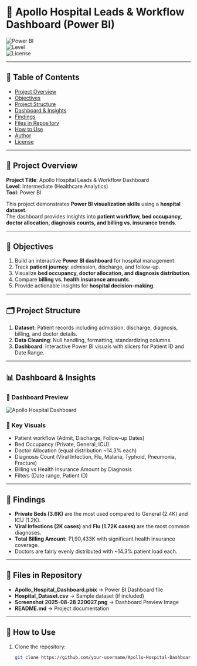 # 🏥 Apollo Hospital Leads & Workflow Dashboard (Power BI)

![Power BI](https://img.shields.io/badge/PowerBI-Dashboard-orange)  
![Level](https://img.shields.io/badge/Level-Intermediate-blue)  
![License](https://img.shields.io/badge/License-MIT-yellow)

---

## 📑 Table of Contents

* [Project Overview](#-project-overview)
* [Objectives](#-objectives)
* [Project Structure](#-project-structure)
* [Dashboard & Insights](#-dashboard--insights)
* [Findings](#-findings)
* [Files in Repository](#-files-in-repository)
* [How to Use](#-how-to-use)
* [Author](#-author)
* [License](#-license)

---

## 📌 Project Overview

**Project Title**: Apollo Hospital Leads & Workflow Dashboard  
**Level**: Intermediate (Healthcare Analytics)  
**Tool**: Power BI  

This project demonstrates **Power BI visualization skills** using a **hospital dataset**.  
The dashboard provides insights into **patient workflow, bed occupancy, doctor allocation, diagnosis counts, and billing vs. insurance trends**.  

---

## 🎯 Objectives

1. Build an interactive **Power BI dashboard** for hospital management.  
2. Track **patient journey**: admission, discharge, and follow-up.  
3. Visualize **bed occupancy, doctor allocation, and diagnosis distribution**.  
4. Compare **billing vs. health insurance amounts**.  
5. Provide actionable insights for **hospital decision-making**.  

---

## 🗂️ Project Structure

1. **Dataset**: Patient records including admission, discharge, diagnosis, billing, and doctor details.  
2. **Data Cleaning**: Null handling, formatting, standardizing columns.  
3. **Dashboard**: Interactive Power BI visuals with slicers for Patient ID and Date Range.  

---

## 📊 Dashboard & Insights

### 🔹 Dashboard Preview
![Apollo Hospital Dashboard](Screenshot%202025-08-28%20220027.png)

### 🔹 Key Visuals
- Patient workflow (Admit, Discharge, Follow-up Dates)  
- Bed Occupancy (Private, General, ICU)  
- Doctor Allocation (equal distribution ~14.3% each)  
- Diagnosis Count (Viral Infection, Flu, Malaria, Typhoid, Pneumonia, Fracture)  
- Billing vs Health Insurance Amount by Diagnosis  
- Filters (Date range, Patient ID)  

---

## 🔎 Findings

- **Private Beds (3.6K)** are the most used compared to General (2.4K) and ICU (1.2K).  
- **Viral Infections (2K cases)** and **Flu (1.72K cases)** are the most common diagnoses.  
- **Total Billing Amount:** ₹1,90,433K with significant health insurance coverage.  
- Doctors are fairly evenly distributed with ~14.3% patient load each.  

---

## 📂 Files in Repository

- **Apollo_Hospital_Dashboard.pbix** → Power BI Dashboard file  
- **Hospital_Dataset.csv** → Sample dataset (if included)  
- **Screenshot 2025-08-28 220027.png** → Dashboard Preview Image  
- **README.md** → Project documentation  

---

## 🚀 How to Use

1. Clone the repository:  

   ```bash
   git clone https://github.com/your-username/Apollo-Hospital-Dashboard.git
